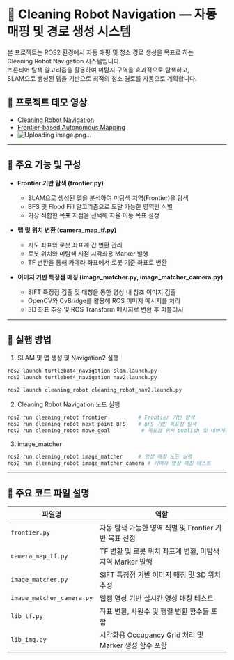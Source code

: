 # 🧹 Cleaning Robot Navigation — 자동 매핑 및 경로 생성 시스템

본 프로젝트는 ROS2 환경에서 자동 매핑 및 청소 경로 생성을 목표로 하는  
Cleaning Robot Navigation 시스템입니다.  
프론티어 탐색 알고리즘을 활용하여 미탐지 구역을 효과적으로 탐색하고,  
SLAM으로 생성된 맵을 기반으로 최적의 청소 경로를 자동으로 계획합니다.


## 🎥 프로젝트 데모 영상

- [Cleaning Robot Navigation](https://youtu.be/ksJAOrboxLM)
- [Frontier-based Autonomous Mapping](https://youtu.be/668DLuBv5s0)
- ![Uploading image.png…]()


---

## 📌 주요 기능 및 구성

- **Frontier 기반 탐색 (frontier.py)**  
  - SLAM으로 생성된 맵을 분석하여 미탐색 지역(Frontier)을 탐색  
  - BFS 및 Flood Fill 알고리즘으로 도달 가능한 영역만 식별  
  - 가장 적합한 목표 지점을 선택해 자율 이동 목표 설정  

- **맵 및 위치 변환 (camera_map_tf.py)**  
  - 지도 좌표와 로봇 좌표계 간 변환 관리  
  - 로봇 위치와 미탐색 지점 시각화용 Marker 발행  
  - TF 변환을 통해 카메라 좌표에서 로봇 기준 좌표로 변환  

- **이미지 기반 특징점 매칭 (image_matcher.py, image_matcher_camera.py)**  
  - SIFT 특징점 검출 및 매칭을 통한 영상 내 참조 이미지 검출  
  - OpenCV와 CvBridge를 활용해 ROS 이미지 메시지를 처리  
  - 3D 좌표 추정 및 ROS Transform 메시지로 변환 후 퍼블리시  

---

## 🚀 실행 방법

1. SLAM 및 맵 생성 및 Navigation2 실행  
```bash
ros2 launch turtlebot4_navigation slam.launch.py
ros2 launch turtlebot4_navigation nav2.launch.py
```
```bash
ros2 launch cleaning_robot cleaning_robot_nav2.launch.py
```

2. Cleaning Robot Navigation 노드 실행
```bash
ros2 run cleaning_robot frontier          # Frontier 기반 탐색
ros2 run cleaning_robot next_point_BFS    # BFS 기반 목표점 탐색
ros2 run cleaning_robot move_goal          # 목표점 위치 publish 및 네비게이션 목표 지정
```

3. image_matcher
```bash
ros2 run cleaning_robot image_matcher     # 영상 매칭 노드 실행
ros2 run cleaning_robot image_matcher_camera # 카메라 영상 매칭 테스트
```

---

## 📂 주요 코드 파일 설명

| 파일명                    | 역할                                                    |
|--------------------------|---------------------------------------------------------|
| `frontier.py`            | 자동 탐색 가능한 영역 식별 및 Frontier 기반 목표 선정       |
| `camera_map_tf.py`       | TF 변환 및 로봇 위치 좌표계 변환, 미탐색 지역 Marker 발행    |
| `image_matcher.py`       | SIFT 특징점 기반 이미지 매칭 및 3D 위치 추정               |
| `image_matcher_camera.py`| 웹캠 영상 기반 실시간 영상 매칭 테스트                      |
| `lib_tf.py`              | 좌표 변환, 사원수 및 행렬 변환 함수들 포함                  |
| `lib_img.py`             | 시각화용 Occupancy Grid 처리 및 Marker 생성 함수 포함       |


